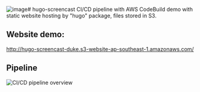 ![image](https://github.com/chanyanhon/hugo-screencast/assets/58969744/3a6d4f3e-9411-4505-9149-519eafb72b90)# hugo-screencast
CI/CD pipeline with AWS CodeBuild demo with static website hosting by "hugo" package, files stored in S3. 

## Website demo:
http://hugo-screencast-duke.s3-website-ap-southeast-1.amazonaws.com/

## Pipeline
![CI/CD pipeline overview](https://github.com/chanyanhon/hugo-screencast/assets/58969744/49b668e0-2f20-487c-950e-c148063d4b3a)
